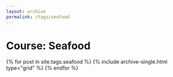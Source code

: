 ```yaml
---
layout: archive
permalink: /tags/seafood
---
```


# Course: Seafood

<div class="tiles">
{% for post in site.tags.seafood %}
  {% include archive-single.html type="grid" %}
{% endfor %}
</div><!-- /.tiles -->
